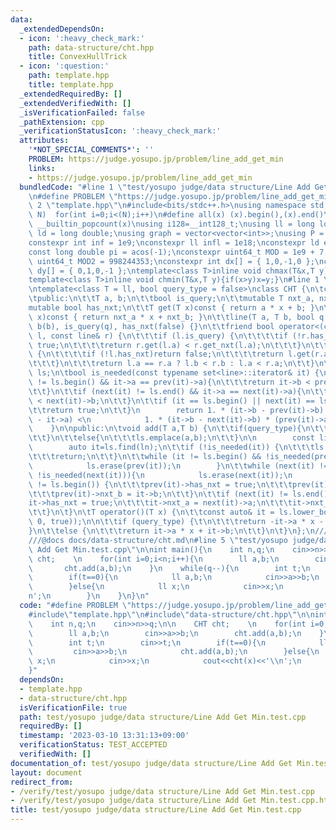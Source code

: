 ```yaml
---
data:
  _extendedDependsOn:
  - icon: ':heavy_check_mark:'
    path: data-structure/cht.hpp
    title: ConvexHullTrick
  - icon: ':question:'
    path: template.hpp
    title: template.hpp
  _extendedRequiredBy: []
  _extendedVerifiedWith: []
  _isVerificationFailed: false
  _pathExtension: cpp
  _verificationStatusIcon: ':heavy_check_mark:'
  attributes:
    '*NOT_SPECIAL_COMMENTS*': ''
    PROBLEM: https://judge.yosupo.jp/problem/line_add_get_min
    links:
    - https://judge.yosupo.jp/problem/line_add_get_min
  bundledCode: "#line 1 \"test/yosupo judge/data structure/Line Add Get Min.test.cpp\"\
    \n#define PROBLEM \"https://judge.yosupo.jp/problem/line_add_get_min\"\n\n#line\
    \ 2 \"template.hpp\"\n#include<bits/stdc++.h>\nusing namespace std;\n#define rep(i,\
    \ N)  for(int i=0;i<(N);i++)\n#define all(x) (x).begin(),(x).end()\n#define popcount(x)\
    \ __builtin_popcount(x)\nusing i128=__int128_t;\nusing ll = long long;\nusing\
    \ ld = long double;\nusing graph = vector<vector<int>>;\nusing P = pair<int, int>;\n\
    constexpr int inf = 1e9;\nconstexpr ll infl = 1e18;\nconstexpr ld eps = 1e-6;\n\
    const long double pi = acos(-1);\nconstexpr uint64_t MOD = 1e9 + 7;\nconstexpr\
    \ uint64_t MOD2 = 998244353;\nconstexpr int dx[] = { 1,0,-1,0 };\nconstexpr int\
    \ dy[] = { 0,1,0,-1 };\ntemplate<class T>inline void chmax(T&x,T y){if(x<y)x=y;}\n\
    template<class T>inline void chmin(T&x,T y){if(x>y)x=y;}\n#line 1 \"data-structure/cht.hpp\"\
    \ntemplate<class T = ll, bool query_type = false>\nclass CHT {\n\tclass line {\n\
    \tpublic:\n\t\tT a, b;\n\t\tbool is_query;\n\t\tmutable T nxt_a, nxt_b;\n\t\t\
    mutable bool has_nxt;\n\t\tT get(T x)const { return a * x + b; }\n\t\tT get_nxt(T\
    \ x)const { return nxt_a * x + nxt_b; }\n\t\tline(T a, T b, bool q = false) :a(a),\
    \ b(b), is_query(q), has_nxt(false) {}\n\t\tfriend bool operator<(const line&\
    \ l, const line& r) {\n\t\t\tif (l.is_query) {\n\t\t\t\tif (!r.has_nxt)return\
    \ true;\n\t\t\t\treturn r.get(l.a) < r.get_nxt(l.a);\n\t\t\t}\n\t\t\tif (r.is_query)\
    \ {\n\t\t\t\tif (!l.has_nxt)return false;\n\t\t\t\treturn l.get(r.a) > l.get_nxt(r.a);\n\
    \t\t\t}\n\t\t\treturn l.a == r.a ? l.b < r.b : l.a < r.a;\n\t\t}\n\t};\n\n\tset<line>\
    \ ls;\n\tbool is_needed(const typename set<line>::iterator& it) {\n\t\tif (it\
    \ != ls.begin() && it->a == prev(it)->a){\n\t\t\treturn it->b < prev(it)->b;\n\
    \t\t}\n\t\tif (next(it) != ls.end() && it->a == next(it)->a){\n\t\t\treturn it->b\
    \ < next(it)->b;\n\t\t}\n\t\tif (it == ls.begin() || next(it) == ls.end()){\n\t\
    \t\treturn true;\n\t\t}\n        return 1. * (it->b - prev(it)->b) * (next(it)->a\
    \ - it->a) <\n            1. * (it->b - next(it)->b) * (prev(it)->a - it->a);\n\
    \    }\n\npublic:\n\tvoid add(T a,T b) {\n\t\tif(query_type){\n\t\t\tls.emplace(-a,-b);\n\
    \t\t}\n\t\telse{\n\t\t\tls.emplace(a,b);\n\t\t}\n\n        const line&ln=(query_type?line{-a,-b}:line{a,b});\n\
    \        auto it=ls.find(ln);\n\t\tif (!is_needed(it)) {\n\t\t\tls.erase(it);\n\
    \t\t\treturn;\n\t\t}\n\t\twhile (it != ls.begin() && !is_needed(prev(it))){\n\
    \            ls.erase(prev(it));\n        }\n\t\twhile (next(it) != ls.end() &&\
    \ !is_needed(next(it))){\n            ls.erase(next(it));\n        }\n\t\tif (it\
    \ != ls.begin()) {\n\t\t\tprev(it)->has_nxt = true;\n\t\t\tprev(it)->nxt_a = it->a;\n\
    \t\t\tprev(it)->nxt_b = it->b;\n\t\t}\n\t\tif (next(it) != ls.end()) {\n\t\t\t\
    it->has_nxt = true;\n\t\t\tit->nxt_a = next(it)->a;\n\t\t\tit->nxt_b = next(it)->b;\n\
    \t\t}\n\t}\n\tT operator()(T x) {\n\t\tconst auto& it = ls.lower_bound(line(x,\
    \ 0, true));\n\n\t\tif (query_type) {\t\n\t\t\treturn -it->a * x - it->b;\n\t\t\
    }\n\t\telse {\n\t\t\treturn it->a * x + it->b;\n\t\t}\n\t}\n};\n///@brief ConvexHullTrick\n\
    ///@docs docs/data-structure/cht.md\n#line 5 \"test/yosupo judge/data structure/Line\
    \ Add Get Min.test.cpp\"\n\nint main(){\n    int n,q;\n    cin>>n>>q;\n\n    CHT\
    \ cht;    \n    for(int i=0;i<n;i++){\n        ll a,b;\n        cin>>a>>b;\n \
    \       cht.add(a,b);\n    }\n    while(q--){\n        int t;\n        cin>>t;\n\
    \        if(t==0){\n            ll a,b;\n            cin>>a>>b;\n            cht.add(a,b);\n\
    \        }else{\n            ll x;\n            cin>>x;\n            cout<<cht(x)<<'\\\
    n';\n        }\n    }\n}\n"
  code: "#define PROBLEM \"https://judge.yosupo.jp/problem/line_add_get_min\"\n\n\
    #include\"template.hpp\"\n#include\"data-structure/cht.hpp\"\n\nint main(){\n\
    \    int n,q;\n    cin>>n>>q;\n\n    CHT cht;    \n    for(int i=0;i<n;i++){\n\
    \        ll a,b;\n        cin>>a>>b;\n        cht.add(a,b);\n    }\n    while(q--){\n\
    \        int t;\n        cin>>t;\n        if(t==0){\n            ll a,b;\n   \
    \         cin>>a>>b;\n            cht.add(a,b);\n        }else{\n            ll\
    \ x;\n            cin>>x;\n            cout<<cht(x)<<'\\n';\n        }\n    }\n\
    }"
  dependsOn:
  - template.hpp
  - data-structure/cht.hpp
  isVerificationFile: true
  path: test/yosupo judge/data structure/Line Add Get Min.test.cpp
  requiredBy: []
  timestamp: '2023-03-10 13:31:13+09:00'
  verificationStatus: TEST_ACCEPTED
  verifiedWith: []
documentation_of: test/yosupo judge/data structure/Line Add Get Min.test.cpp
layout: document
redirect_from:
- /verify/test/yosupo judge/data structure/Line Add Get Min.test.cpp
- /verify/test/yosupo judge/data structure/Line Add Get Min.test.cpp.html
title: test/yosupo judge/data structure/Line Add Get Min.test.cpp
---
```

